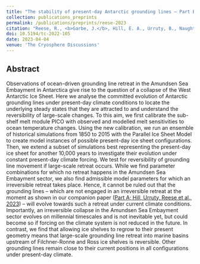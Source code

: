 ```yaml
---
title: "The stability of present-day Antarctic grounding lines — Part B: Possible commitment of regional collapse under current climate"
collection: publications_preprints
permalink: /publications/preprints/reese-2023
citation: "Reese, R., <b>Garbe, J.</b>, Hill, E. A., Urruty, B., Naughten, K. A., Gagliardini, O., Durand, G., Gillet-Chaulet, F., Chandler, D., Langebroek, P. M., Winkelmann, R.: <i>The stability of present-day Antarctic grounding lines — Part B: Possible commitment of regional collapse under current climate</i>, The Cryosphere Discuss. [preprint], accepted, DOI: <a href='https://doi.org/10.5194/tc-2022-105'>10.5194/tc-2022-105</a>, 2023."
doi: 10.5194/tc-2022-105
date: 2023-04-04
venue: 'The Cryosphere Discussions'
---
```


## Abstract
Observations of ocean-driven grounding line retreat in the Amundsen Sea Embayment in Antarctica give rise to the question of a collapse of the West Antarctic Ice Sheet. Here we analyse the committed evolution of Antarctic grounding lines under present-day climate conditions to locate the underlying steady states that they are attracted to and understand the reversibility of large-scale changes. To this aim, we first calibrate the sub-shelf melt module PICO with observed and modelled melt sensitivities to ocean temperature changes. Using the new calibration, we run an ensemble of historical simulations from 1850 to 2015 with the Parallel Ice Sheet Model to create model instances of possible present-day ice sheet configurations. Then, we extend a subset of simulations best representing the present-day ice sheet for another 10,000 years to investigate their evolution under constant present-day climate forcing. We test for reversibility of grounding line movement if large-scale retreat occurs. While we find parameter combinations for which no retreat happens in the Amundsen Sea Embayment sector, we also find admissible model parameters for which an irreversible retreat takes place. Hence, it cannot be ruled out that the grounding lines – which are not engaged in an irreversible retreat at the moment as shown in our companion paper ([Part A; Hill, Urruty, Reese et al., 2023](/publications/preprints/hill-urruty-reese-2023)) – will evolve towards such a retreat under current climate conditions. Importantly, an irreversible collapse in the Amundsen Sea Embayment sector evolves on millennial timescales and is not inevitable yet, but could become so if forcing on the climate system is not reduced in the future. In contrast, we find that allowing ice shelves to regrow to their present geometry means that large-scale grounding line retreat into marine basins upstream of Filchner-Ronne and Ross ice shelves is reversible. Other grounding lines remain close to their current positions in all configurations under present-day climate.